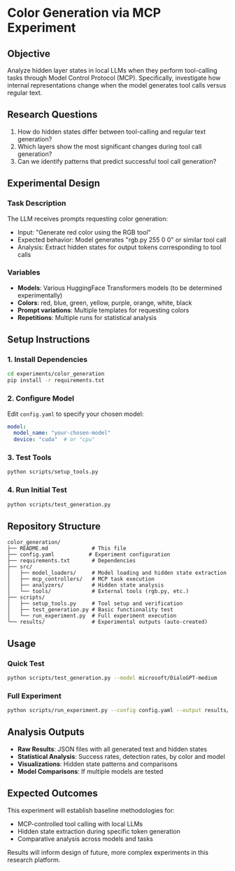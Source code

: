 # Color Generation via MCP Experiment

## Objective

Analyze hidden layer states in local LLMs when they perform tool-calling tasks through Model Control Protocol (MCP). Specifically, investigate how internal representations change when the model generates tool calls versus regular text.

## Research Questions

1. How do hidden states differ between tool-calling and regular text generation?
2. Which layers show the most significant changes during tool call generation?
3. Can we identify patterns that predict successful tool call generation?

## Experimental Design

### Task Description
The LLM receives prompts requesting color generation:
- Input: "Generate red color using the RGB tool"
- Expected behavior: Model generates "rgb.py 255 0 0" or similar tool call
- Analysis: Extract hidden states for output tokens corresponding to tool calls

### Variables
- **Models**: Various HuggingFace Transformers models (to be determined experimentally)
- **Colors**: red, blue, green, yellow, purple, orange, white, black
- **Prompt variations**: Multiple templates for requesting colors
- **Repetitions**: Multiple runs for statistical analysis

## Setup Instructions

### 1. Install Dependencies
```bash
cd experiments/color_generation
pip install -r requirements.txt
```

### 2. Configure Model
Edit `config.yaml` to specify your chosen model:
```yaml
model:
  model_name: "your-chosen-model"
  device: "cuda"  # or "cpu"
```

### 3. Test Tools
```bash
python scripts/setup_tools.py
```

### 4. Run Initial Test
```bash
python scripts/test_generation.py
```

## Repository Structure

```
color_generation/
├── README.md              # This file
├── config.yaml           # Experiment configuration
├── requirements.txt       # Dependencies
├── src/
│   ├── model_loaders/     # Model loading and hidden state extraction
│   ├── mcp_controllers/   # MCP task execution
│   ├── analyzers/         # Hidden state analysis
│   └── tools/             # External tools (rgb.py, etc.)
├── scripts/
│   ├── setup_tools.py     # Tool setup and verification
│   ├── test_generation.py # Basic functionality test
│   └── run_experiment.py  # Full experiment execution
└── results/               # Experimental outputs (auto-created)
```

## Usage

### Quick Test
```bash
python scripts/test_generation.py --model microsoft/DialoGPT-medium
```

### Full Experiment
```bash
python scripts/run_experiment.py --config config.yaml --output results/
```

## Analysis Outputs

- **Raw Results**: JSON files with all generated text and hidden states
- **Statistical Analysis**: Success rates, detection rates, by color and model
- **Visualizations**: Hidden state patterns and comparisons
- **Model Comparisons**: If multiple models are tested

## Expected Outcomes

This experiment will establish baseline methodologies for:
- MCP-controlled tool calling with local LLMs
- Hidden state extraction during specific token generation
- Comparative analysis across models and tasks

Results will inform design of future, more complex experiments in this research platform.